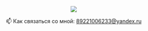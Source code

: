 <p align='center'>
   <a href="https://t.me/joinchat/SpqRPBFo_sM6qm05">
       <img src="https://t.me/Karepanova_A"/>
   </a>
<p align='center'>
   📫 Как связаться со мной: <a href='mailto:89221006233@yandex.ru'>89221006233@yandex.ru</a>
</p>
